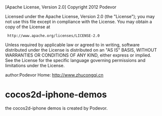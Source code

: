[Apache License, Version 2.0]
Copyright 2012 Podevor

Licensed under the Apache License, Version 2.0 (the "License");
you may not use this file except in compliance with the License.
You may obtain a copy of the License at

     http://www.apache.org/licenses/LICENSE-2.0

Unless required by applicable law or agreed to in writing, software
distributed under the License is distributed on an "AS IS" BASIS,
WITHOUT WARRANTIES OR CONDITIONS OF ANY KIND, either express or implied.
See the License for the specific language governing permissions and
limitations under the License.


author:Podevor
Home: http://www.zhucongqi.cn

cocos2d-iphone-demos
====================
the cocos2d-iphone demos is created by Podevor.
